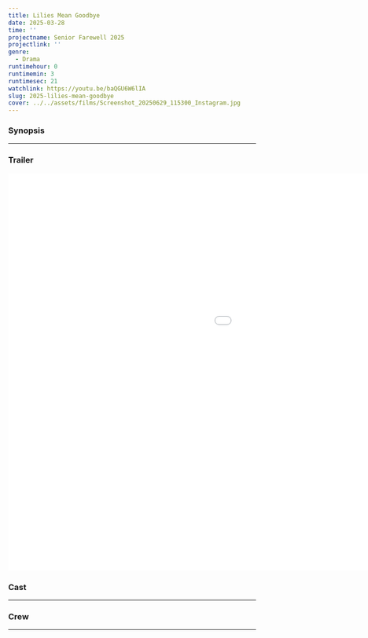 ```yaml
---
title: Lilies Mean Goodbye
date: 2025-03-28
time: ''
projectname: Senior Farewell 2025
projectlink: ''
genre:
  - Drama
runtimehour: 0
runtimemin: 3
runtimesec: 21
watchlink: https://youtu.be/baQGU6W6lIA
slug: 2025-lilies-mean-goodbye
cover: ../../assets/films/Screenshot_20250629_115300_Instagram.jpg
---
```

### Synopsis

- - -
    

### Trailer

<iframe width="1440" height="810" src="[https://www.youtube.com/embed/baQGU6W6lIA](https://www.youtube.com/embed/baQGU6W6lIA)" title="หนังสั้น Lilies mean goodbye" frameborder="0" allow="accelerometer; autoplay; clipboard-write; encrypted-media; gyroscope; picture-in-picture; web-share" referrerpolicy="strict-origin-when-cross-origin" allowfullscreen></iframe>

### Cast

- - -
    

### Crew

- - -